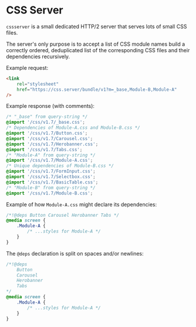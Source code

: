 # CSS Server

`cssserver` is a small dedicated HTTP/2 server that serves lots of small CSS
files.

The server's only purpose is to accept a list of CSS module names build a
correctly ordered, deduplicated list of the corresponding CSS files and their
dependencies recursively.

Example request:

```html
<link
	rel="stylesheet"
	href="https://css.server/bundle/v1?m=_base,Module-B,Module-A"
/>
```

Example response (with comments):

```css
/* "_base" from query-string */
@import '/css/v1.7/_base.css';
/* Dependencies of Module-A.css and Module-B.css */
@import '/css/v1.7/Button.css';
@import '/css/v1.7/Carousel.css';
@import '/css/v1.7/Herobanner.css';
@import '/css/v1.7/Tabs.css';
/* "Module-A" from query-string */
@import '/css/v1.7/Module-A.css';
/* Unique dependencies of Module-B.css */
@import '/css/v1.7/FormInput.css';
@import '/css/v1.7/Selectbox.css';
@import '/css/v1.7/BasicTable.css';
/* "Module-B" from query-string */
@import '/css/v1.7/Module-B.css';
```

Example of how `Module-A.css` might declare its dependencies:

```css
/*!@deps Button Carousel Herobanner Tabs */
@media screen {
	.Module-A {
		/* ...styles for Module-A */
	}
}
```

The `@deps` declaration is split on spaces and/or newlines:

```css
/*!@deps
	Button
	Carousel
	Herobanner 
	Tabs
*/
@media screen {
	.Module-A {
		/* ...styles for Module-A */
	}
}
```
